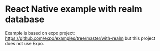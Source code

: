 # React Native example with realm database

Example is based on expo project: https://github.com/expo/examples/tree/master/with-realm
but this project does not use Expo.


